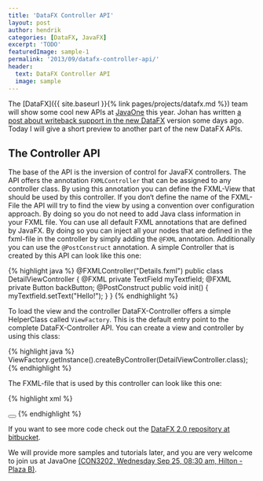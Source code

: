 ```yaml
---
title: 'DataFX Controller API'
layout: post
author: hendrik
categories: [DataFX, JavaFX]
excerpt: 'TODO'
featuredImage: sample-1
permalink: '2013/09/datafx-controller-api/'
header:
  text: DataFX Controller API
  image: sample
---
```

The [DataFX]({{ site.baseurl }}{% link pages/projects/datafx.md %}) team will show some cool new APIs at [JavaOne](http://www.oracle.com/javaone/index.html) this year. Johan has written [a post about writeback support in the new DataFX](http://www.lodgon.com/dali/blog/entry/Writeback_support_in_DataFX) version some days ago. Today I will give a short preview to another part of the new DataFX APIs.

## The Controller API

The base of the API is the inversion of control for JavaFX controllers. The API offers the annotation `FXMLController` that can be assigned to any controller class. By using this annotation you can define the FXML-View that should be used by this controller. If you don‘t define the name of the FXML-File the API will try to find the view by using a convention over configuration approach. By doing so you do not need to add Java class information in your FXML file. You can use all default FXML annotations that are defined by JavaFX. By doing so you can inject all your nodes that are defined in the fxml-file in the controller by simply adding the `@FXML` annotation. Additionally you can use the `@PostConstruct` annotation. A simple Controller that is created by this API can look like this one:

{% highlight java %}
@FXMLController("Details.fxml")
public class DetailViewController {
        @FXML
        private TextField myTextfield;
        @FXML
        private Button backButton;
        @PostConstruct
        public void init() {
            myTextfield.setText("Hello!");
        }
}
{% endhighlight %}

To load the view and the controller DataFX-Controller offers a simple HelperClass called `ViewFactory`. This is the default entry point to the complete DataFX-Controller API. You can create a view and controller by using this class:

{% highlight java %}
ViewFactory.getInstance().createByController(DetailViewController.class);
{% endhighlight %}

The FXML-file that is used by this controller can look like this one:

{% highlight xml %}
<?xml version="1.0" encoding="UTF-8"?>
<?import javafx.scene.control.*?>
<?import javafx.scene.layout.*?>
<hbox spacing="10" alignment="bottom_right" xmlns:fx="http://javafx.com/fxml">
    <textfield fx:id="myTextfield" prefwidth="90" />
    <button fx:id="backButton" text="back">
</button></hbox>
{% endhighlight %}

If you want to see more code check out the [DataFX 2.0 repository at bitbucket](https://bitbucket.org/datafx/datafx).

We will provide more samples and tutorials later, and you are very welcome to join us at JavaOne [(CON3202, Wednesday Sep 25, 08:30 am, Hilton - Plaza B)](https://oracleus.activeevents.com/2013/connect/sessionDetail.ww?SESSION_ID=3202).
